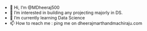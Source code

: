 - 👋 Hi, I’m @MDheeraj500
- 👀 I’m interested in building any projecting majorly in DS.
- 🌱 I’m currently learning Data Science
- 📫 How to reach me : ping me on dheerajmarthandmachiraju.com

<!---
MDheeraj500/MDheeraj500 is a ✨ special ✨ repository because its `README.md` (this file) appears on your GitHub profile.
You can click the Preview link to take a look at your changes.
--->
